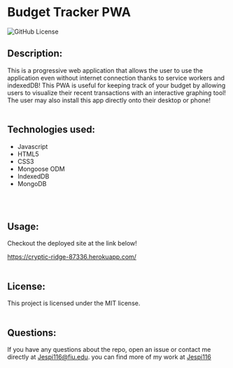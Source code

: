 # Budget Tracker PWA

![GitHub License](https://img.shields.io/badge/license-MIT-blue.svg)


## Description:<br>
This is a progressive web application that allows the user to use the application even without internet connection thanks to service workers and indexedDB! This PWA is useful for keeping track of your budget by allowing users to visualize their recent transactions with an interactive graphing tool! The user may also install this app directly onto their desktop or phone! <br><br>


## Technologies used:

* Javascript
* HTML5
* CSS3
* Mongoose ODM
* IndexedDB
* MongoDB

<br><br>

## Usage:
Checkout the deployed site at the link below!

https://cryptic-ridge-87336.herokuapp.com/
<br><br>


## License:

This project is licensed under the MIT license.
<br><br>

## Questions:

If you have any questions about the repo, open an issue or contact me directly at Jespi116@fiu.edu. you can find more of my work at [Jespi116](https://github.com/Jespi116)
